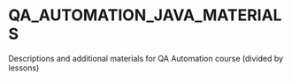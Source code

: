 # QA_AUTOMATION_JAVA_MATERIALS
Descriptions and additional materials for QA Automation course (divided by lessons)
